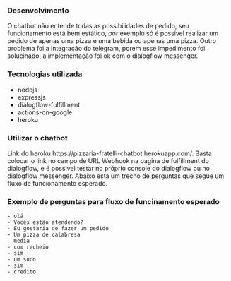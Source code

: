 ### Desenvolvimento
<p>O chatbot não entende todas as possibilidades de pedido, seu funcionamento está bem estático, por exemplo só é possivel realizar um pedido de apenas uma pizza e uma bebida ou apenas uma pizza. Outro problema foi a integração do telegram, porem esse impedimento foi solucinado, a implementação foi ok com o dialogflow messenger.</p>

### Tecnologias utilizada
- nodejs 
- expressjs
- dialogflow-fulfillment 
- actions-on-google
- heroku

### Utilizar o chatbot
<p>Link do heroku https://pizzaria-fratelli-chatbot.herokuapp.com/.
  Basta colocar o link no campo de URL Webhook na pagina de fulfillment do dialogflow, e é possivel testar no próprio console do dialogflow ou no dialogflow messenger.
  Abaixo esta um trecho de perguntas que segue um fluxo de funcionamento esperado.
</P>

### Exemplo de perguntas para fluxo de funcinamento esperado
```
- olá                             
- Vocês estão atendendo?          
- Eu gostaria de fazer um pedido  
- Um pizza de calabresa           
- media                           
- com recheio                     
- sim                             
- um suco                         
- sim                             
- credito                         
 ```

